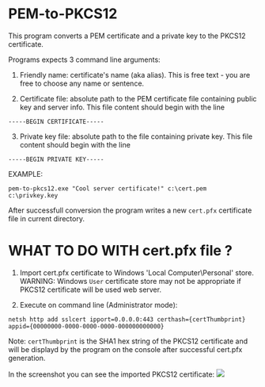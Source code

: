 # PEM-to-PKCS12

This program converts a PEM certificate and a private key to the PKCS12 certificate.

Programs expects 3 command line arguments:

1. Friendly name: certificate's name (aka alias). This is free text - you are free to choose any name or sentence.

2. Certificate file: absolute path to the PEM certificate file containing public key and server info. This file content should begin with the line

`-----BEGIN CERTIFICATE-----`

3. Private key file: absolute path to the file containing private key. This file content should begin with the line

`-----BEGIN PRIVATE KEY-----`

EXAMPLE:

```pem-to-pkcs12.exe "Cool server certificate!" c:\cert.pem c:\privkey.key```

After successfull conversion the program writes a new `cert.pfx` certificate file in current directory.


# WHAT TO DO WITH cert.pfx file ?

1. Import cert.pfx certificate to Windows 'Local Computer\\Personal' store.
WARNING: Windows `User` certificate store may not be appropriate if PKCS12 certificate will be used web server.

2. Execute on command line (Administrator mode):

```netsh http add sslcert ipport=0.0.0.0:443 certhash={certThumbprint} appid={00000000-0000-0000-0000-000000000000}```

Note: `certThumbprint` is the SHA1 hex string of the PKCS12 certificate and will be displayd by the program on the console after successful cert.pfx generation.

In the screenshot you can see the imported PKCS12 certificate:
![](Certificate-Local-Computer.png)